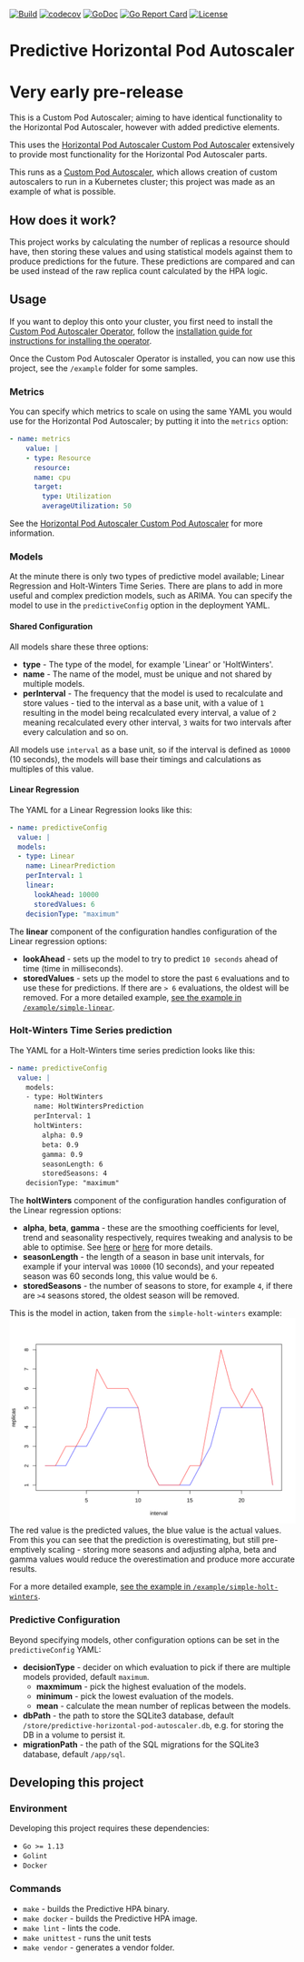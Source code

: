 [![Build](https://github.com/jthomperoo/predictive-horizontal-pod-autoscaler/workflows/main/badge.svg)](https://github.com/jthomperoo/predictive-horizontal-pod-autoscaler/actions)
[![codecov](https://codecov.io/gh/jthomperoo/predictive-horizontal-pod-autoscaler/branch/master/graph/badge.svg)](https://codecov.io/gh/jthomperoo/predictive-horizontal-pod-autoscaler)
[![GoDoc](https://godoc.org/github.com/jthomperoo/predictive-horizontal-pod-autoscaler?status.svg)](https://godoc.org/github.com/jthomperoo/predictive-horizontal-pod-autoscaler)
[![Go Report Card](https://goreportcard.com/badge/github.com/jthomperoo/predictive-horizontal-pod-autoscaler)](https://goreportcard.com/report/github.com/jthomperoo/predictive-horizontal-pod-autoscaler)
[![License](http://img.shields.io/:license-apache-blue.svg)](http://www.apache.org/licenses/LICENSE-2.0.html)
# Predictive Horizontal Pod Autoscaler
# Very early pre-release
This is a Custom Pod Autoscaler; aiming to have identical functionality to the Horizontal Pod Autoscaler, however with added predictive elements.  

This uses the [Horizontal Pod Autoscaler Custom Pod Autoscaler](https://www.github.com/jthomperoo/horizontal-pod-autoscaler) extensively to provide most functionality for the Horizontal Pod Autoscaler parts.  

This runs as a [Custom Pod Autoscaler](https://www.github.com/jthomperoo/custom-pod-autoscaler), which allows creation of custom autoscalers to run in a Kubernetes cluster; this project was made as an example of what is possible.

## How does it work?

This project works by calculating the number of replicas a resource should have, then storing these values and using statistical models against them to produce predictions for the future. These predictions are compared and can be used instead of the raw replica count calculated by the HPA logic.

## Usage

If you want to deploy this onto your cluster, you first need to install the [Custom Pod Autoscaler Operator](https://github.com/jthomperoo/custom-pod-autoscaler-operator), follow the [installation guide for instructions for installing the operator](https://github.com/jthomperoo/custom-pod-autoscaler-operator/blob/master/INSTALL.md).  

Once the Custom Pod Autoscaler Operator is installed, you can now use this project, see the `/example` folder for some samples.  

### Metrics
You can specify which metrics to scale on using the same YAML you would use for the Horizontal Pod Autoscaler; by putting it into the `metrics` option:
```yaml
- name: metrics
    value: |
    - type: Resource
      resource:
      name: cpu
      target:
        type: Utilization
        averageUtilization: 50
```
See the [Horizontal Pod Autoscaler Custom Pod Autoscaler](https://www.github.com/jthomperoo/horizontal-pod-autoscaler) for more information.

### Models
At the minute there is only two types of predictive model available; Linear Regression and Holt-Winters Time Series. There are plans to add in more useful and complex prediction models, such as ARIMA. You can specify the model to use in the `predictiveConfig` option in the deployment YAML.

#### Shared Configuration

All models share these three options:
- **type** - The type of the model, for example 'Linear' or 'HoltWinters'.
- **name** - The name of the model, must be unique and not shared by multiple models.
- **perInterval** - The frequency that the model is used to recalculate and store values - tied to the interval as a base unit, with a value of `1` resulting in the model being recalculated every interval, a value of `2` meaning recalculated every other interval, `3` waits for two intervals after every calculation and so on.

All models use `interval` as a base unit, so if the interval is defined as `10000` (10 seconds), the models will base their timings and calculations as multiples of this value.

#### Linear Regression
The YAML for a Linear Regression looks like this:
```yaml
- name: predictiveConfig
  value: |
  models:
  - type: Linear
    name: LinearPrediction
    perInterval: 1
    linear:
      lookAhead: 10000
      storedValues: 6
    decisionType: "maximum"
```
The **linear** component of the configuration handles configuration of the Linear regression options:
* **lookAhead** - sets up the model to try to predict `10 seconds` ahead of time (time in milliseconds).
* **storedValues** - sets up the model to store the past `6` evaluations and to use these for predictions. If there are `> 6` evaluations, the oldest will be removed.
For a more detailed example, [see the example in `/example/simple-linear`](example/simple-linear).

### Holt-Winters Time Series prediction
The YAML for a Holt-Winters time series prediction looks like this:
```yaml
- name: predictiveConfig
  value: |
    models:
    - type: HoltWinters
      name: HoltWintersPrediction
      perInterval: 1
      holtWinters:
        alpha: 0.9
        beta: 0.9
        gamma: 0.9
        seasonLength: 6
        storedSeasons: 4
    decisionType: "maximum"
```
The **holtWinters** component of the configuration handles configuration of the Linear regression options:
* **alpha**, **beta**, **gamma** - these are the smoothing coefficients for level, trend and seasonality respectively, requires tweaking and analysis to be able to optimise. See [here](https://github.com/jthomperoo/holtwinters) or [here](https://grisha.org/blog/2016/01/29/triple-exponential-smoothing-forecasting/) for more details.
* **seasonLength** - the length of a season in base unit intervals, for example if your interval was `10000` (10 seconds), and your repeated season was 60 seconds long, this value would be `6`.
* **storedSeasons** - the number of seasons to store, for example `4`, if there are `>4` seasons stored, the oldest season will be removed.

This is the model in action, taken from the `simple-holt-winters` example:  
![Predicted values overestimating but still fitting actual values](./example/simple-holt-winters/graph.svg)  
The red value is the predicted values, the blue value is the actual values. From this you can see that the prediction is overestimating, but still pre-emptively scaling - storing more seasons and adjusting alpha, beta and gamma values would reduce the overestimation and produce more accurate results.  

For a more detailed example, [see the example in `/example/simple-holt-winters`](example/simple-holt-winters).


### Predictive Configuration

Beyond specifying models, other configuration options can be set in the `predictiveConfig` YAML:

- **decisionType** - decider on which evaluation to pick if there are multiple models provided, default `maximum`.
  * **maxmimum** - pick the highest evaluation of the models.
  * **minimum** - pick the lowest evaluation of the models.
  * **mean** - calculate the mean number of replicas between the models.
- **dbPath** - the path to store the SQLite3 database, default `/store/predictive-horizontal-pod-autoscaler.db`, e.g. for storing the DB in a volume to persist it.
- **migrationPath** - the path of the SQL migrations for the SQLite3 database, default `/app/sql`.

## Developing this project
### Environment
Developing this project requires these dependencies:

* `Go >= 1.13`
* `Golint`
* `Docker`

### Commands

* `make` - builds the Predictive HPA binary.
* `make docker` - builds the Predictive HPA image.
* `make lint` - lints the code.
* `make unittest` - runs the unit tests
* `make vendor` - generates a vendor folder.